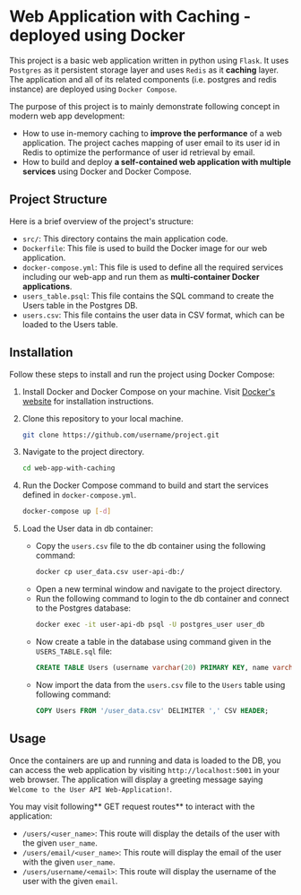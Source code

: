 # Web Application with Caching - deployed using Docker

This project is a basic web application written in python using `Flask`. It uses `Postgres` as it persistent storage layer and  uses `Redis` as it **caching** layer. The application and all of its related components (i.e. postgres and redis instance) are deployed using `Docker Compose`.

The purpose of this project is to mainly demonstrate following concept in modern web app development:
- How to use in-memory caching to **improve the performance** of a web application. The project caches mapping of user email to its user id in Redis to optimize the performance of user id retrieval by email.
- How to build and deploy **a self-contained web application with multiple services** using Docker and Docker Compose.


## Project Structure

Here is a brief overview of the project's structure:
- `src/`: This directory contains the main application code.
- `Dockerfile`: This file is used to build the Docker image for our web application.
- `docker-compose.yml`: This file is used to define all the required services including our web-app and run them as **multi-container Docker applications**.
- `users_table.psql`: This file contains the SQL command to create the Users table in the Postgres DB.
- `users.csv`: This file contains the user data in CSV format, which can be loaded to the Users table.

## Installation

Follow these steps to install and run the project using Docker Compose:

1. Install Docker and Docker Compose on your machine. Visit [Docker's website](https://www.docker.com/) for installation instructions.

2. Clone this repository to your local machine.

    ```bash
    git clone https://github.com/username/project.git
    ```

3. Navigate to the project directory.

    ```bash
    cd web-app-with-caching
    ```

4. Run the Docker Compose command to build and start the services defined in `docker-compose.yml`.

    ```bash
    docker-compose up [-d]
5. Load the User data in db container:
    - Copy the `users.csv` file to the db container using the following command:
        ```bash
        docker cp user_data.csv user-api-db:/
    - Open a new terminal window and navigate to the project directory.
    - Run the following command to login to the db container and connect to the Postgres database:
        ```bash
        docker exec -it user-api-db psql -U postgres_user user_db
    - Now create a table in the database using command given in the `USERS_TABLE.sql` file:
        ```sql
        CREATE TABLE Users (username varchar(20) PRIMARY KEY, name varchar(30) NOT NULL, email varchar(30) UNIQUE, dob date, passwordhash varchar);
    - Now import the data from the `users.csv` file to the `Users` table using following command:
        ```sql
        COPY Users FROM '/user_data.csv' DELIMITER ',' CSV HEADER;
## Usage

Once the containers are up and running and data is loaded to the DB, you can access the web application by visiting `http://localhost:5001` in your web browser. The application will display a greeting message saying `Welcome to the User API Web-Application!`.

You may visit following** GET request routes** to interact with the application:
- `/users/<user_name>`: This route will display the details of the user with the given `user_name`.
- `/users/email/<user_name>`: This route will display the email of the user with the given `user_name`.
- `/users/username/<email>`: This route will display the username of the user with the given `email`.

